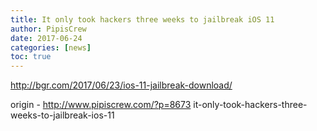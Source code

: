 ```yaml
---
title: It only took hackers three weeks to jailbreak iOS 11
author: PipisCrew
date: 2017-06-24
categories: [news]
toc: true
---
```


http://bgr.com/2017/06/23/ios-11-jailbreak-download/

origin - http://www.pipiscrew.com/?p=8673 it-only-took-hackers-three-weeks-to-jailbreak-ios-11